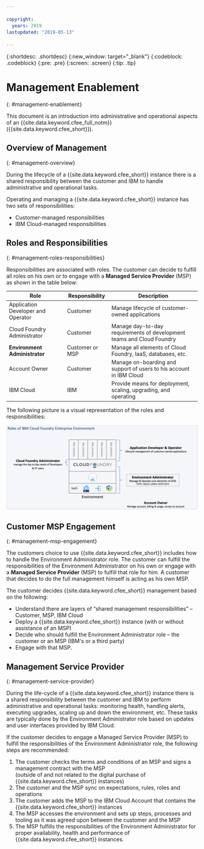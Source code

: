 ```yaml
---

copyright:
  years: 2019
lastupdated: "2019-05-13"

---
```


{:shortdesc: .shortdesc}
{:new_window: target="_blank"}
{:codeblock: .codeblock}
{:pre: .pre}
{:screen: .screen}
{:tip: .tip}

# Management Enablement
{: #management-enablement}

This document is an introduction into administrative and operational aspects of an {{site.data.keyword.cfee_full_notm}} ({{site.data.keyword.cfee_short}}).

## Overview of Management
{: #management-overview}

During the lifecycle of a {{site.data.keyword.cfee_short}} instance there is a shared responsibility between the customer and IBM to handle administrative and operational tasks. 

Operating and managing a {{site.data.keyword.cfee_short}} instance has two sets of responsibilities:
- Customer-managed responsibilities
- IBM Cloud-managed responsibilities


## Roles and Responsibilities
{: #management-roles-responsibilities}

Responsibilities are associated with roles. The customer can decide to fulfill all roles
on his own or to engage with a **Managed Service Provider** (MSP) as shown in the table below:

| Role                               | Responsibility  | Description                                                           |
|------------------------------------|-----------------|-----------------------------------------------------------------------|
| Application Developer and Operator | Customer        | Manage lifecycle of customer-owned applications                       |
| Cloud Foundry Administrator        | Customer        | Manage day-to-day requirements of development teams and Cloud Foundry |
| **Environment Administrator**      | Customer or MSP | Manage all elements of Cloud Foundry, IaaS, databases, etc.           |
| Account Owner                      | Customer        | Manage on-boarding and support of users to his account in IBM Cloud   |
| IBM Cloud                          | IBM             | Provide means for deployment, scaling, upgrading, and operating       |

<!--
1. Application Developer and Operator (Customer)
1. Cloud Foundry Administrator (Customer)
1. Environment Administrator (**Customer or Vendor**)
1. IBM Cloud Account Owner (Customer).

The table below shows the management and operational responsibilities for a {{site.data.keyword.cfee_short}} instance:

| Responsibility                                                | Description                                                                                                                    |
|---------------------------------------------------------------|--------------------------------------------------------------------------------------------------------------------------------|
| **Customer**                                                  | Application development, operations and user management<br> (the same steps as any application management in any public cloud) |
| **Management Service Provider (MSP)** <br> customer or vendor | Manage the Cloud Foundry environment – <br> monitoring, scaling, upgrading, and operating                                      |
| **IBM Cloud**                                                 | Provide means for deployment, scaling, upgrading, and operating                                                                |

<haberc>: I believe this was not intended to go on public IBM Docs, but it's just a list of talking points
### Important Notes
- These three responsibilities are the set of steps it takes to "manage and operate" a {{site.data.keyword.cfee_short}} instance for application delivery
- The "Customer" responsibility can be met in several ways
    - The customer can do all the levels of management effort (Customer and MSP)
    - The customer can do the "Customer" activities and hire someone to do the MSP role for them using the MSP Engagement process
- The MSP Engagement process can be handled by a customer, or the customer can engage third-party technical vendors who are experts in the cloud, Cloud Foundry, and Kubernetes container spaces to fulfill that MSP role
- IBM Cloud will create an MSP Engagement full set of information and processes to allow an MSP to execute that environment responsibility
- IBM Global Technology Services (GTS) will offer an MSP paid offering to deliver the MSP role for customers
- IBM Cloud will maintain a list of IBM and third-party management partners that can fulfill that MSP role and will present them to users during {{site.data.keyword.cfee_short}} creation time and through documentation.


The roles for managing and operating a {{site.data.keyword.cfee_short}} instance are shown in the following table:

| Responsibility         | Role                                                                                                                                                                                                                                                                                                               |
|------------------------|--------------------------------------------------------------------------------------------------------------------------------------------------------------------------------------------------------------------------------------------------------------------------------------------------------------------|
| **Customer**           | 1. Application Developer and Operator - manage lifecycle of customer-owned applications<br>2. Cloud Foundry Administrator - manage day-to-day requirements of development teams and Cloud Foundry <br>4. IBM Cloud Account Owner - manage on-boarding and support of users to his account in IBM Cloud |
| **Customer or Vendor** | 3. Environment Administrator - manage all elements of Cloud Foundry, IaaS, databases, etc.                                                                                                                                                                                                                         |
| **IBM Cloud**          | 5. IBM Cloud - provide the means for deploying, scaling, upgrading, and operating                                                                                                                                                                                                                                  |

1. Application Developer and Operator - lifecycle management of customer-owned applications
1. Cloud Foundry Administrator - manage the day-to-day requirements of development teams and Cloud Foundry 
1. Environment Administrator - manage all elements of Cloud Foundry, IaaS, databases, etc.
1. IBM Cloud Account Owner - manage the on-boarding and support of users to his account in IBM Cloud
1. IBM Cloud - provide the means for deploying, scaling, upgrading, and operating
-->

The following picture is a visual representation of the roles and responsibilities:

![{{site.data.keyword.cfee_full_notm}}](img/ICFEE_HighLevelRoles.png  "High level roles in an {{site.data.keyword.cfee_full_notm}}")

<!--
## Use Cases and Responsibilities Table
{: #usecases-and-responsibilities-table}

The table below describes responsibilities in a {{site.data.keyword.cfee_short}} instance.

( **R** ) Responsible - who does the work to achieve the use case.

( **A** ) Accountable (also Approver or final approving authority) - The one ultimately answerable for the correct and thorough completion of the deliverable or task, and the one who delegates the work to those responsible. In other words, an accountable must sign off (approve) work that responsible provides. There must be only one accountable specified for each task or deliverable.
( **C** ) Consulted - Those whose opinions are sought, typically subject matter experts; and with whom there is two-way communication.
( **I** ) Informed - Those who are kept up-to-date on progress, often only on completion of the task or deliverable; and with whom there is just one-way communication.


| **Use Case**                                                                                                                                                                                                                 | Customer | IBM Cloud |
|------------------------------------------------------------------------------------------------------------------------------------------------------------------------------------------------------------------------------|----------|-----------|
| **Service Catalog Management**                                                                                                                                                                                               |          |           |
| Add service catalog item (e.g. IBM Cloud offers a new DBaaS)                                                                                                                                                                 |          | R         |
| Change service catalog item (e.g. change the version of a DB in a DBaaS)                                                                                                                                                     |          | R         |
| [Managing a customer-provided service](https://cloud.ibm.com/docs/cloud-foundry?topic=cloud-foundry-managing-customer-provided-service#managing-customer-provided-service)                                                   | R        |           |
| [Request a change for {{site.data.keyword.cfee_short}}](http://ibm.biz/cloudideas)                                                                                                                                           | R        |           |
| **Availability Management**                                                                                                                                                                                                  |          |           |
| Perform continuous review and service improvement                                                                                                                                                                            |          | R         |
| **IT Service Continuity Management**                                                                                                                                                                                         |          |           |
| Provide HA/DR capabilities for {{site.data.keyword.cfee_short}}                                                                                                                                                              |          | R         |
| **Demand Management**                                                                                                                                                                                                        |          |           |
| Provide capabilities to view utilization, capacity and performance data                                                                                                                                                      |          | R         |
| [Generate utilization, capacity and performance reports](https://cloud.ibm.com/docs/cloud-foundry?topic=cloud-foundry-monitoring#grafana)                                                                                    | R        |           |
| **Service Level Management**                                                                                                                                                                                                 |          |           |
| Publish all SLAs for {{site.data.keyword.cfee_short}}                                                                                                                                                                        |          | R         |
| **Capacity Management**                                                                                                                                                                                                      |          |           |
| [Provide utilization capacity and performance reports across {{site.data.keyword.cfee_short}} instances](https://cloud.ibm.com/docs/cloud-foundry?topic=cloud-foundry-monitoring#grafana)                                    | R        |           |
| Provide pre-configured alerts to alert when usage thresholds are exceeded                                                                                                                                                    |          | R         |
| [Receive alerts when defined usage thresholds are exceeded](https://cloud.ibm.com/docs/cloud-foundry?topic=cloud-foundry-monitoring#customizing-the-alertmanager-configuration)                                              | R        |           |
| [Provide additional capacity within a reasonable time](https://cloud.ibm.com/docs/cloud-foundry?topic=cloud-foundry-update-scale#scale)                                                                                      | R        |           |
| **Information Security Management**                                                                                                                                                                                          |          |           |
| [Provide security and access control service](https://cloud.ibm.com/docs/cloud-foundry?topic=cloud-foundry-permissions#permissions)                                                                                          | R        |           |
| [Protect external services (e.g. DB) with access controls](https://cloud.ibm.com/docs/account?topic=account-find-access#find-access)                                                                                         | R        |           |
| [Provide information to allow for account audits and alerts in the services and {{site.data.keyword.cfee_short}} platform](https://cloud.ibm.com/docs/cloud-foundry?topic=cloud-foundry-auditing-accounts#auditing-accounts) | R        |           |
| **Transition Planning and Support**                                                                                                                                                                                          |          |           |
| Plan and execute on major change                                                                                                                                                                                             |          | R         |
| **Change Management**                                                                                                                                                                                                        |          |           |
| Notification of a change to {{site.data.keyword.cfee_short}} with customer impact                                                                                                                                            |          | R         |
| Notification of a change to {{site.data.keyword.cfee_short}} with non customer impact                                                                                                                                        |          | R         |
| [Applying changes](https://cloud.ibm.com/docs/cloud-foundry?topic=cloud-foundry-managing-change#managing-change)                                                                                                             | R        |           |
| Provide rolling change to ensure changes do not impact entire environment (by application or service)                                                                                                                        |          | R         |
| **Change Evaluation**                                                                                                                                                                                                        |          |           |
| Release and test new platform (on IBM environments)                                                                                                                                                                          |          | R         |
| Develop and prepare detailed change documentation (including prerequisites and impact)                                                                                                                                       |          | R         |
| Release platform to customer environments                                                                                                                                                                                    |          | R         |
| **Knowledge Management**                                                                                                                                                                                                     |          |           |
| Publish all run books and information                                                                                                                                                                                        |          | R         |
| **Operations Management**                                                                                                                                                                                                    |          |           |
| [Monitor and alert on platform issues](https://cloud.ibm.com/docs/cloud-foundry?topic=cloud-foundry-monitoring)                                                                                                              | R        |           |
| **Event Management**                                                                                                                                                                                                         |          |           |
| Provide pre-defined monitors and alerts on platform issues                                                                                                                                                                   |          | R         |
| [Receive and act on alerts for platform issues](https://cloud.ibm.com/docs/cloud-foundry?topic=cloud-foundry-monitoring)                                                                                                     | R        |           |
| **Incident Management**                                                                                                                                                                                                      |          |           |
| [Manage platform incidents to closure](https://cloud.ibm.com/docs/cloud-foundry?topic=cloud-foundry-debug_overview)                                                                                                          | R        |           |
| Support on platform incidents until closure                                                                                                                                                                                  |          | R         |
| **Problem Management**                                                                                                                                                                                                       |          |           |
| Perform and provide RCA for customer impacting events or those events which continue to occur and require customer notification                                                                                              |          | R         |
| **Service Reporting (Enables Access Management)**                                                                                                                                                                            |          |           |
| [Users defined in {{site.data.keyword.cfee_short}}](https://cloud.ibm.com/iam#/users)                                                                                                                                        | R        |           |
| [Open/Closed incidents visibility and reports](https://cloud.ibm.com/unifiedsupport/cases/manage)                                                                                                                            | R        |           |
| [Request for specific feature (e.g. services)](http://ibm.biz/cloudideas)                                                                                                                                                   | R        |           |
-->

## Customer MSP Engagement
{: #management-msp-engagement}

The customers choice to use {{site.data.keyword.cfee_short}} includes how to handle the Environment Administrator role.
The customer can fulfill the responsibilities of the Environment Administrator on his own or engage with a **Managed Service Provider** (MSP)
to fulfill that role for him. A customer that decides to do the full management himself is acting as his own MSP.

The customer decides {{site.data.keyword.cfee_short}} management based on the following:
- Understand there are layers of “shared management responsibilities” – Customer, MSP, IBM Cloud
- Deploy a {{site.data.keyword.cfee_short}} instance (with or without assistance of an MSP)
- Decide who should fulfill the Environment Administrator role – the customer or an MSP (IBM's or a third party)
- Engage with that MSP.

## Management Service Provider
{: #management-service-provider}

During the life-cycle of a {{site.data.keyword.cfee_short}} instance there is a shared responsibility between the customer and IBM
to perform administrative and operational tasks: monitoring health, handling alerts, executing upgrades,
scaling up and down the environment, etc. These tasks are typically done by the Environment Administrator role
based on updates and user interfaces provided by IBM Cloud.

If the customer decides to engage a Managed Service Provider (MSP) to fulfill the responsibilities of the
Environment Administrator role, the following steps are recommended:
1. The customer checks the terms and conditions of an MSP and signs a management contract with the MSP <br> (outside of and not related to the digital purchase of {{site.data.keyword.cfee_short}} instances)
1. The customer and the MSP sync on expectations, rules, roles and operations
1. The customer adds the MSP to the IBM Cloud Account that contains the {{site.data.keyword.cfee_short}} instances
1. The MSP accesses the environment and sets up steps, processes and tooling as it was agreed upon between the customer and the MSP
1. The MSP fulfills the responsibilities of the Environment Administrator for proper availability, health and performance of  {{site.data.keyword.cfee_short}} instances.

<!--
### MSP Enabled Methods

This enablement by IBM Cloud to an MSP lists the recommended methodologies and operations strategies for managing the Cloud Foundry
environment, allowing for a flexible and complete management solution.

It is enabled by a "management operations" concept that attaches tools to levels of the management capability.
IBM defines the management operations and includes various information about possible tooling,
connecting methods, and examples. Some management tooling IBM Cloud offers with the Cloud Foundry environment stand-up, others are added by the MSP.
MSPs can easily expand operational tools into this management concept. This allows a flexible delivery of management with low operational overhead and known starting point capabilities,
and allows MSPs to expand with unique offerings.
-->
